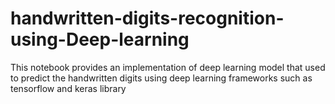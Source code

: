 # handwritten-digits-recognition-using-Deep-learning
This notebook provides an implementation of deep learning model that used to predict the handwritten digits using deep learning frameworks such as tensorflow and keras library
